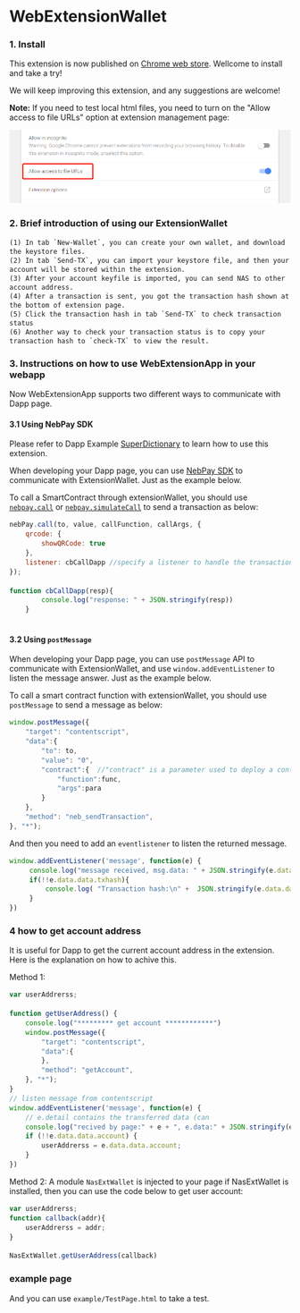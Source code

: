 # WebExtensionWallet

### 1. Install
This extension is now published on [Chrome web store](https://chrome.google.com/webstore/detail/nasextwallet/gehjkhmhclgnkkhpfamakecfgakkfkco). Wellcome to install and take a try!

We will keep improving this extension, and any suggestions are welcome! 

**Note:** If you need to test local html files, you need to turn on the "Allow access to file URLs" option at extension management page:

![](resources/extension_options.png)


### 2. Brief introduction of using our ExtensionWallet
```
(1) In tab `New-Wallet`, you can create your own wallet, and download the keystore files.
(2) In tab `Send-TX`, you can import your keystore file, and then your account will be stored within the extension.
(3) After your account keyfile is imported, you can send NAS to other account address.
(4) After a transaction is sent, you got the transaction hash shown at the bottom of extension page.
(5) Click the transaction hash in tab `Send-TX` to check transaction status
(6) Another way to check your transaction status is to copy your transaction hash to `check-TX` to view the result.
```

### 3. Instructions on how to use WebExtensionApp in your webapp

Now WebExtensionApp supports two different ways to communicate with Dapp page.


#### 3.1 Using NebPay SDK

Please refer to Dapp Example [SuperDictionary](https://github.com/15010159959/super-dictionary) to learn how to use this extension.
 
When developing your Dapp page, you can use [NebPay SDK](https://github.com/nebulasio/nebPay) to communicate with ExtensionWallet. Just as the example below.

To call a SmartContract through extensionWallet, you should use [`nebpay.call`](https://github.com/nebulasio/nebPay/blob/master/doc/NebPay_Introduction.md#call) or [`nebpay.simulateCall`](https://github.com/nebulasio/nebPay/blob/master/doc/NebPay_Introduction.md#simulatecall) to send a transaction as below:
```js
nebPay.call(to, value, callFunction, callArgs, {
    qrcode: {
        showQRCode: true
    },
    listener: cbCallDapp //specify a listener to handle the transaction result
});

function cbCallDapp(resp){
        console.log("response: " + JSON.stringify(resp))
    }
    
```


#### 3.2 Using `postMessage`

When developing your Dapp page, you can use `postMessage` API to communicate with ExtensionWallet, and use `window.addEventListener` to listen the message answer. Just as the example below.

To call a smart contract function with extensionWallet, you should use `postMessage` to send a message as below:
```js
window.postMessage({
    "target": "contentscript",
    "data":{
        "to": to,
        "value": "0",
        "contract":{  //"contract" is a parameter used to deploy a contract or call a smart contract function
            "function":func,
            "args":para
        }
    },
    "method": "neb_sendTransaction",
}, "*");
```

And then you need to add an `eventlistener` to listen the returned message.
```js
window.addEventListener('message', function(e) {
     console.log("message received, msg.data: " + JSON.stringify(e.data));
     if(!!e.data.data.txhash){
         console.log( "Transaction hash:\n" +  JSON.stringify(e.data.data.txhash,null,'\t'));
     }
})
```

### 4 how to get account address

It is useful for Dapp to get the current account address in the extension. Here is the explanation on how to achive this.

Method 1:
```js
var userAddrerss;

function getUserAddress() {
    console.log("********* get account ************")
    window.postMessage({
        "target": "contentscript",
        "data":{
        },
        "method": "getAccount",
    }, "*");
}
// listen message from contentscript
window.addEventListener('message', function(e) {
    // e.detail contains the transferred data (can
    console.log("recived by page:" + e + ", e.data:" + JSON.stringify(e.data));
    if (!!e.data.data.account) {
        userAddrerss = e.data.data.account;
    }
})

```

Method 2:
A module `NasExtWallet` is injected to your page if NasExtWallet is installed, then you can use the code below to get user account: 
```js
var userAddrerss;
function callback(addr){
    userAddrerss = addr;
}

NasExtWallet.getUserAddress(callback)

```


### example page
And you can use `example/TestPage.html` to take a test.


